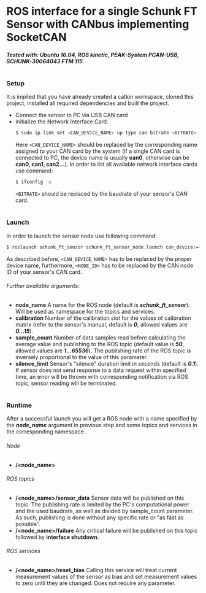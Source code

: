 # ROS interface for a single Schunk FT Sensor with CANbus implementing SocketCAN
##### Tested with: Ubuntu 16.04, ROS kinetic, PEAK-System PCAN-USB, SCHUNK-30064043 FTM 115
#
### Setup
It is implied that you have already created a catkin workspace, cloned this project, installed all required dependencies and built the project.
- Connect the sensor to PC via USB CAN card
- Initialize the Network Interface Card:
    ```sh
    $ sudo ip link set <CAN_DEVICE_NAME> up type can bitrate <BITRATE>
    ```
    Here `<CAN_DEVICE_NAME>` should be replaced by the corresponding name assigned to your CAN card by the system (if a single CAN card is connected to PC, the device name is usually **can0**, otherwise can be **can0, can1, can2...**).
    In order to list all available network interface cards use command:
     ```sh
    $ ifconfig -a
    ```
    `<BITRATE>` should be replaced by the baudrate of your sensor's CAN card.
#
### Launch
In order to launch the sensor node use following command:
```sh
$ roslaunch schunk_ft_sensor schunk_ft_sensor_node.launch can_device:=<CAN_DEVICE_NAME> can_node_id:=<NODE_ID>
```
As described before, `<CAN_DEVICE_NAME>` has to be replaced by the proper device name, furthermore, `<NODE_ID>` has to be replaced by the CAN node ID of your sensor's CAN card.

###### Further available arguments:
- **node_name**
A name for the ROS node (default is ***schunk_ft_sensor***). Will be used as namespace for the topics and services.
- **calibration**
Number of the calibration slot for the values of calibration matrix (refer to the sensor's manual, default is ***0***, allowed values are ***0...15***).
- **sample_count**
Number of data samples read before calculating the average value and publishing to the ROS topic (default value is ***50***, allowed values are ***1...65536***). The publishing rate of the ROS topic is inversely proportional to the value of this parameter.
- **silence_limit**
Sensor's "silence" duration limit in seconds (default is ***0.1***). If sensor does not send response to a data request within specified time, an error will be thrown with corresponding notification via ROS topic, sensor reading will be terminated.
#
### Runtime
After a successful launch you will get a ROS node with a name specified by the ***node_name*** argument in previous step and some topics and services in the corresponding namespace.
###### Node
- **/<node_name>**
###### ROS topics
- **/<node_name>/sensor_data**
Sensor data will be published on this topic. The publishing rate is limited by the PC's computational power and the used baudrate, as well as divided by sample_count parameter. As such, publishing is done without any specific rate or "as fast as possible".
- **/<node_name>/failure**
Any critical failure will be published on this topic followed by **interface shutdown**.
###### ROS services
- **/<node_name>/reset_bias**
Calling this service will treat current measurement values of the sensor as bias and set measurement values to zero until they are changed. Does not require any parameter.

